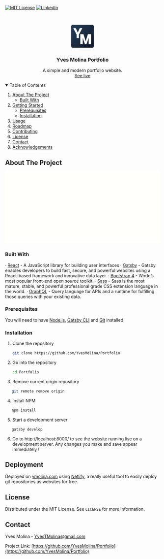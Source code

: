 <!-- PROJECT SHIELDS -->
<!--
*** I'm using markdown "reference style" links for readability.
*** Reference links are enclosed in brackets [ ] instead of parentheses ( ).
*** See the bottom of this document for the declaration of the reference variables
*** for contributors-url, forks-url, etc. This is an optional, concise syntax you may use.
*** https://www.markdownguide.org/basic-syntax/#reference-style-links
-->

[![MIT License][license-shield]][license-url]
[![LinkedIn][linkedin-shield]][linkedin-url]



<!-- PROJECT LOGO -->
<br />
<p align="center">
  <a href="https://github.com/YvesMolina/Portfolio">
    <img src="src/images/favicon.png" alt="Logo" width="80" height="80">
  </a>

  <h3 align="center">Yves Molina Portfolio</h3>

  <p align="center">
    A simple and modern portfolio website.
    <br />
    <a href="https://github.com/othneildrew/Best-README-Template">See live</a>
    
  </p>
</p>



<!-- TABLE OF CONTENTS -->
<details open="open">
  <summary>Table of Contents</summary>
  <ol>
    <li>
      <a href="#about-the-project">About The Project</a>
      <ul>
        <li><a href="#built-with">Built With</a></li>
      </ul>
    </li>
    <li>
      <a href="#getting-started">Getting Started</a>
      <ul>
        <li><a href="#prerequisites">Prerequisites</a></li>
        <li><a href="#installation">Installation</a></li>
      </ul>
    </li>
    <li><a href="#usage">Usage</a></li>
    <li><a href="#roadmap">Roadmap</a></li>
    <li><a href="#contributing">Contributing</a></li>
    <li><a href="#license">License</a></li>
    <li><a href="#contact">Contact</a></li>
    <li><a href="#acknowledgements">Acknowledgements</a></li>
  </ol>
</details>



<!-- ABOUT THE PROJECT -->
## About The Project

[![Product Name Screen Shot][product-screenshot]](https://example.com)


### Built With

· [React](https://reactjs.org/) - A JavaScript library for building user interfaces
· [Gatsby](https://www.gatsbyjs.org/) - Gatsby enables developers to build fast, secure, and powerful websites using a React-based framework and innovative data layer.
· [Bootstrap 4](https://getbootstrap.com/) - World’s most popular front-end open source toolkit.
· [Sass](https://sass-lang.com/) - Sass is the most mature, stable, and powerful professional grade CSS extension language in the world.
· [GraphQL](https://graphql.org/) - Query language for APIs and a runtime for fulfilling those queries with your existing data.


<!-- GETTING STARTED -->
### Prerequisites

You will need to have [Node.js](https://nodejs.org/en/download/), [Gatsby CLI](https://www.gatsbyjs.org/docs/quick-start/) and [Git](https://git-scm.com) installed.



### Installation

1. Clone the repository
   ```sh
   git clone https://github.com/YvesMolina/Portfolio
   ```
2. Go into the repository
   ```sh
   cd Portfolio
   ```
3. Remove current origin repository
```sh
   git remote remove origin
   ```
4. Install NPM
```sh
   npm install
   ```
5. Start a development server
```sh
   gatsby develop
   ```
6. Go to http://localhost:8000/ to see the website running live on a development server. Any changes you make and save appear immediately !

<!-- DEPLOYMENT -->
## Deployment

Deployed on [ymolina.com](https://ymolina.com) using [Netlify](https://netlify.com), a really useful tool to easily deploy git repositories as websites for free.



<!-- LICENSE -->
## License

Distributed under the MIT License. See `LICENSE` for more information.



<!-- CONTACT -->
## Contact

Yves Molina - YvesTMolina@gmail.com

Project Link: [https://github.com/YvesMolina/Portfolio](https://github.com/YvesMolina/Portfolio)




<!-- MARKDOWN LINKS & IMAGES -->
<!-- https://www.markdownguide.org/basic-syntax/#reference-style-links -->
[license-shield]: https://img.shields.io/github/license/othneildrew/Best-README-Template.svg?style=for-the-badge
[license-url]: https://github.com/YvesMolina/Portfolio/blob/main/LICENSE
[linkedin-shield]: https://img.shields.io/badge/-LinkedIn-black.svg?style=for-the-badge&logo=linkedin&colorB=555
[linkedin-url]: https://linkedin.com/in/yves-molina
[product-screenshot]: examples/example.gif
